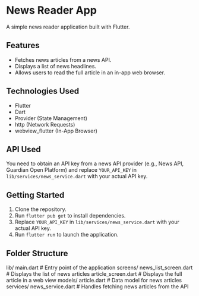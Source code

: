 # News Reader App

A simple news reader application built with Flutter.

## Features

*   Fetches news articles from a news API.
*   Displays a list of news headlines.
*   Allows users to read the full article in an in-app web browser.

## Technologies Used

*   Flutter
*   Dart
*   Provider (State Management)
*   http (Network Requests)
*   webview_flutter (In-App Browser)

## API Used

You need to obtain an API key from a news API provider (e.g., News API, Guardian Open Platform) and replace `YOUR_API_KEY` in `lib/services/news_service.dart` with your actual API key.

## Getting Started

1.  Clone the repository.
2.  Run `flutter pub get` to install dependencies.
3.  Replace `YOUR_API_KEY` in `lib/services/news_service.dart` with your actual API key.
4.  Run `flutter run` to launch the application.

## Folder Structure


lib/
  main.dart           # Entry point of the application
  screens/
    news_list_screen.dart # Displays the list of news articles
    article_screen.dart   # Displays the full article in a web view
  models/
    article.dart        # Data model for news articles
  services/
    news_service.dart   # Handles fetching news articles from the API

